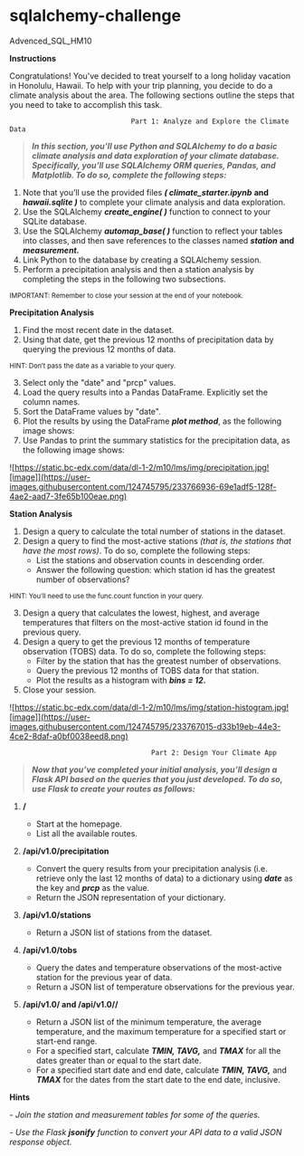 # sqlalchemy-challenge
Advenced_SQL_HM10


**Instructions**

Congratulations! You've decided to treat yourself to a long holiday vacation in Honolulu, Hawaii. To help with your trip planning, you decide to do a climate analysis about the area. The following sections outline the steps that you need to take to accomplish this task.



                                  Part 1: Analyze and Explore the Climate Data

>***In this section, you’ll use Python and SQLAlchemy to do a basic climate analysis and data exploration of your climate database. Specifically, you’ll use SQLAlchemy ORM queries, Pandas, and Matplotlib. To do so, complete the following steps:***

1. Note that you’ll use the provided files ***( climate_starter.ipynb***  **and**  ***hawaii.sqlite )*** to complete your climate analysis and data exploration.
2. Use the SQLAlchemy ***create_engine( )*** function to connect to your SQLite database.
3. Use the SQLAlchemy ***automap_base( )*** function to reflect your tables into classes, and then save references to the classes named ***station*** **and** ***measurement.***
4. Link Python to the database by creating a SQLAlchemy session.
5. Perform a precipitation analysis and then a station analysis by completing the steps in the following two subsections.


<sub>IMPORTANT: Remember to close your session at the end of your notebook.</sub>





**Precipitation Analysis**

1. Find the most recent date in the dataset.
2. Using that date, get the previous 12 months of precipitation data by querying the previous 12 months of data.

<sub>HINT: Don’t pass the date as a variable to your query.</sub>

3. Select only the "date" and "prcp" values.
4. Load the query results into a Pandas DataFrame. Explicitly set the column names.
5. Sort the DataFrame values by "date".
6. Plot the results by using the DataFrame ***plot method***, as the following image shows:
7. Use Pandas to print the summary statistics for the precipitation data, as the following image shows:


![https://static.bc-edx.com/data/dl-1-2/m10/lms/img/precipitation.jpg![image]](https://user-images.githubusercontent.com/124745795/233766936-69e1adf5-128f-4ae2-aad7-3fe65b100eae.png)






**Station Analysis**

1. Design a query to calculate the total number of stations in the dataset.
2. Design a query to find the most-active stations *(that is, the stations that have the most rows)*. 
To do so, complete the following steps:
   - List the stations and observation counts in descending order.
    - Answer the following question: which station id has the greatest number of observations?

<sub>HINT: You’ll need to use the func.count function in your query.</sub>

3. Design a query that calculates the lowest, highest, and average temperatures that filters on the most-active station id found in the previous query.
4. Design a query to get the previous 12 months of temperature observation (TOBS) data. To do so, complete the following steps:
   - Filter by the station that has the greatest number of observations.
    - Query the previous 12 months of TOBS data for that station.
     - Plot the results as a histogram with ***bins = 12.***
5. Close your session.


![https://static.bc-edx.com/data/dl-1-2/m10/lms/img/station-histogram.jpg![image]](https://user-images.githubusercontent.com/124745795/233767015-d33b19eb-44e3-4ce2-8daf-a0bf0038eed8.png)



                                       Part 2: Design Your Climate App

>***Now that you’ve completed your initial analysis, you’ll design a Flask API based on the queries that you just developed. To do so, use Flask to create your routes as follows:***

1. **/**
   - Start at the homepage.
    - List all the available routes.
 
2. **/api/v1.0/precipitation**
   - Convert the query results from your precipitation analysis (i.e. retrieve only the last 12 months of data) to a dictionary using ***date*** as the key and ***prcp*** as the value.
    - Return the JSON representation of your dictionary.
 
3. **/api/v1.0/stations**
   - Return a JSON list of stations from the dataset.
 
4. **/api/v1.0/tobs**
   - Query the dates and temperature observations of the most-active station for the previous year of data.
    - Return a JSON list of temperature observations for the previous year.
 
5. **/api/v1.0/<start> and /api/v1.0/<start>/<end>**
   - Return a JSON list of the minimum temperature, the average temperature, and the maximum temperature for a specified start or start-end range.
    - For a specified start, calculate ***TMIN, TAVG,*** and ***TMAX*** for all the dates greater than or equal to the start date.
     - For a specified start date and end date, calculate ***TMIN, TAVG,*** and ***TMAX*** for the dates from the start date to the end date, inclusive.
 
 
 
 
 **Hints**

*- Join the station and measurement tables for some of the queries.*

*- Use the Flask ***jsonify*** function to convert your API data to a valid JSON response object.*






